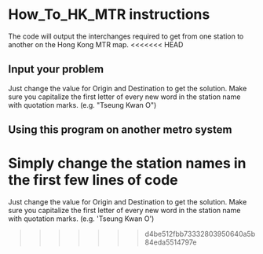 # How_To_HK_MTR instructions
The code will output the interchanges required to get from one station to another on the Hong Kong MTR map.
<<<<<<< HEAD

## Input your problem
Just change the value for Origin and Destination to get the solution. Make sure you capitalize the first letter of every new word in the station name with quotation marks. (e.g. "Tseung Kwan O")

## Using this program on another metro system
Simply change the station names in the first few lines of code
=======
Just change the value for Origin and Destination to get the solution. Make sure you capitalize the first letter of every new word in the station name with quotation marks. (e.g. 'Tseung Kwan O')
>>>>>>> d4be512fbb73332803950640a5b84eda5514797e
